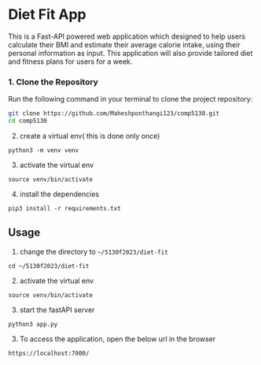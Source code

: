 # Diet Fit App

This is a Fast-API powered web application which designed to help users calculate their BMI and estimate their average calorie intake, using their personal information as input. This application will also provide tailored diet and fitness plans for users for a week.


### **1. Clone the Repository**  
Run the following command in your terminal to clone the project repository:

```bash
git clone https://github.com/Maheshponthangi123/comp5130.git
cd comp5130

```
2. create a virtual env( this is done only once)
```
python3 -m venv venv
```
3. activate the virtual env
```
source venv/bin/activate
```
4. install the dependencies
```
pip3 install -r requirements.txt
```


## Usage 
1. change the directory to `~/5130f2023/diet-fit`
```
cd ~/5130f2023/diet-fit
```
2. activate the virtual env
```
source venv/bin/activate
```
3. start the fastAPI server
```
python3 app.py
```

3. To access the application, open the below url in the browser 
```
https://localhost:7000/
```
